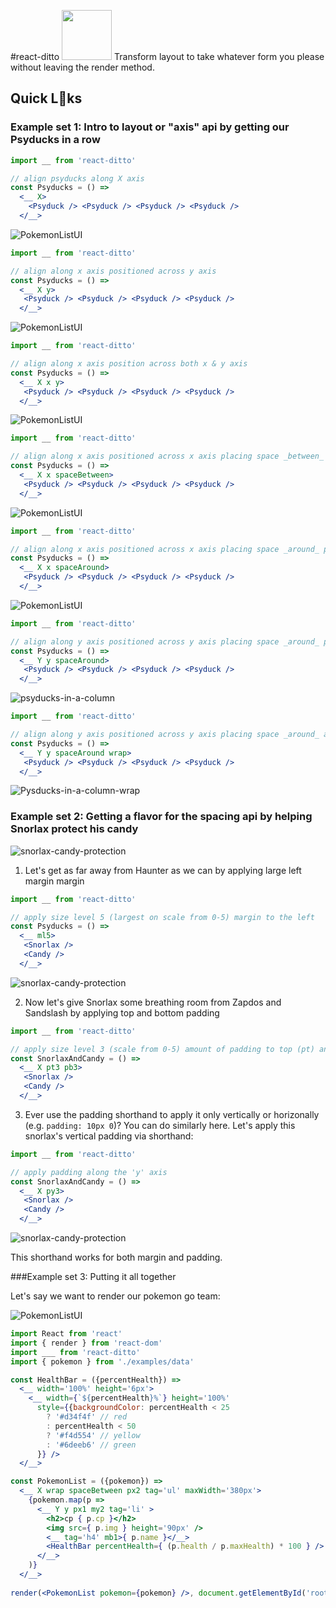 #react-ditto <img src='https://camo.githubusercontent.com/4dcd7c4c933192970a8d86a9fac6634725891915/687474703a2f2f706f6b656d6f6e6c6565646c652e776565626c792e636f6d2f75706c6f6164732f322f372f392f352f32373935323032372f333436353333395f6f7269672e676966' width='80px' />
Transform layout to take whatever form you please without leaving the render method.

## Quick L👀ks
### Example set 1: Intro to layout or "axis" api by getting our Psyducks in a row
```jsx
import __ from 'react-ditto'

// align psyducks along X axis
const Psyducks = () =>
  <__ X>
    <Psyduck /> <Psyduck /> <Psyduck /> <Psyduck />
  </__>
```
![PokemonListUI](https://raw.githubusercontent.com/mikeyamadeo/react-ditto/master/assets/psyducks-in-a-row.jpg)

```jsx
import __ from 'react-ditto'

// align along x axis positioned across y axis
const Psyducks = () =>
  <__ X y>
   <Psyduck /> <Psyduck /> <Psyduck /> <Psyduck />
  </__>
```
![PokemonListUI](https://raw.githubusercontent.com/mikeyamadeo/react-ditto/master/assets/psyducks-in-a-row-Xy.jpg)

```jsx
import __ from 'react-ditto'

// align along x axis position across both x & y axis
const Psyducks = () =>
  <__ X x y>
   <Psyduck /> <Psyduck /> <Psyduck /> <Psyduck />
  </__>
```
![PokemonListUI](https://raw.githubusercontent.com/mikeyamadeo/react-ditto/master/assets/psyducks-in-a-row-Xxy.jpg)

```jsx
import __ from 'react-ditto'

// align along x axis positioned across x axis placing space _between_ psyducks
const Psyducks = () =>
  <__ X x spaceBetween>
   <Psyduck /> <Psyduck /> <Psyduck /> <Psyduck />
  </__>
```
![PokemonListUI](https://raw.githubusercontent.com/mikeyamadeo/react-ditto/master/assets/psyducks-in-a-row-XxySpaceBetween.jpg)

```jsx
import __ from 'react-ditto'

// align along x axis positioned across x axis placing space _around_ psyducks
const Psyducks = () =>
  <__ X x spaceAround>
   <Psyduck /> <Psyduck /> <Psyduck /> <Psyduck />
  </__>
```
![PokemonListUI](https://raw.githubusercontent.com/mikeyamadeo/react-ditto/master/assets/psyducks-in-a-row-XxySpaceAround.jpg)

```jsx
import __ from 'react-ditto'

// align along y axis positioned across y axis placing space _around_ psyducks
const Psyducks = () =>
  <__ Y y spaceAround>
   <Psyduck /> <Psyduck /> <Psyduck /> <Psyduck />
  </__>
```
![psyducks-in-a-column](https://raw.githubusercontent.com/mikeyamadeo/react-ditto/master/assets/psyducks-in-a-column.jpg)

```jsx
import __ from 'react-ditto'

// align along y axis positioned across y axis placing space _around_ and wrapping as space requires
const Psyducks = () =>
  <__ Y y spaceAround wrap>
   <Psyduck /> <Psyduck /> <Psyduck /> <Psyduck />
  </__>
```
![Pysducks-in-a-column-wrap](https://github.com/mikeyamadeo/react-ditto/blob/master/assets/psyducks-in-a-column-YyWrap.jpg)

### Example set 2: Getting a flavor for the spacing api by helping Snorlax protect his candy
![snorlax-candy-protection](https://github.com/mikeyamadeo/react-ditto/blob/master/assets/snorlax-candy-protection-A.jpg)

1. Let's get as far away from Haunter as we can by applying large left margin margin
```jsx
import __ from 'react-ditto'

// apply size level 5 (largest on scale from 0-5) margin to the left
const Psyducks = () =>
  <__ ml5>
   <Snorlax />
   <Candy />
  </__>
```

![snorlax-candy-protection](https://github.com/mikeyamadeo/react-ditto/blob/master/assets/snorlax-candy-protection-B.jpg)

2. Now let's give Snorlax some breathing room from Zapdos and Sandslash by applying top and bottom padding
```jsx
import __ from 'react-ditto'

// apply size level 3 (scale from 0-5) amount of padding to top (pt) and bottom (pb)
const SnorlaxAndCandy = () =>
  <__ X pt3 pb3>
   <Snorlax />
   <Candy />
  </__>
```

3. Ever use the padding shorthand to apply it only vertically or horizonally (e.g. `padding: 10px 0`)? You can do similarly here. Let's apply this snorlax's vertical padding via shorthand:
```jsx
import __ from 'react-ditto'

// apply padding along the 'y' axis
const SnorlaxAndCandy = () =>
  <__ X py3>
   <Snorlax />
   <Candy />
  </__>
```
![snorlax-candy-protection](https://github.com/mikeyamadeo/react-ditto/blob/master/assets/snorlax-candy-protection-C.jpg)

This shorthand works for both margin and padding.

###Example set 3: Putting it all together

Let's say we want to render our pokemon go team:

![PokemonListUI](https://raw.githubusercontent.com/mikeyamadeo/react-ditto/master/assets/PokemonListUI.png)

```jsx
import React from 'react'
import { render } from 'react-dom'
import ___ from 'react-ditto'
import { pokemon } from './examples/data'

const HealthBar = ({percentHealth}) =>
  <__ width='100%' height='6px'>
    <__ width={`${percentHealth}%`} height='100%'
      style={{backgroundColor: percentHealth < 25
        ? '#d34f4f' // red
        : percentHealth < 50
        ? '#f4d554' // yellow
        : '#6deeb6' // green
      }} />
  </__>

const PokemonList = ({pokemon}) =>
  <__ X wrap spaceBetween px2 tag='ul' maxWidth='380px'>
    {pokemon.map(p =>
      <__ Y y px1 my2 tag='li' >
        <h2>cp { p.cp }</h2>
        <img src={ p.img } height='90px' />
        <__ tag='h4' mb1>{ p.name }</__>
        <HealthBar percentHealth={ (p.health / p.maxHealth) * 100 } />
      </__>
    )}
  </__>
  
render(<PokemonList pokemon={pokemon} />, document.getElementById('root'))
```
